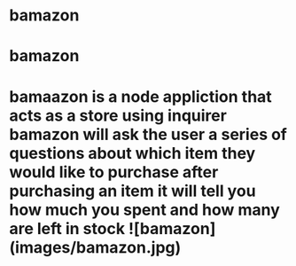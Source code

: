 # bamazon

<h1>bamazon<h1>
bamaazon is a node appliction that acts as a store using inquirer
bamazon will ask the user a series of questions about which item they would like to purchase
after purchasing an item it will tell you how much you spent and how many are left in stock
![bamazon](images/bamazon.jpg)